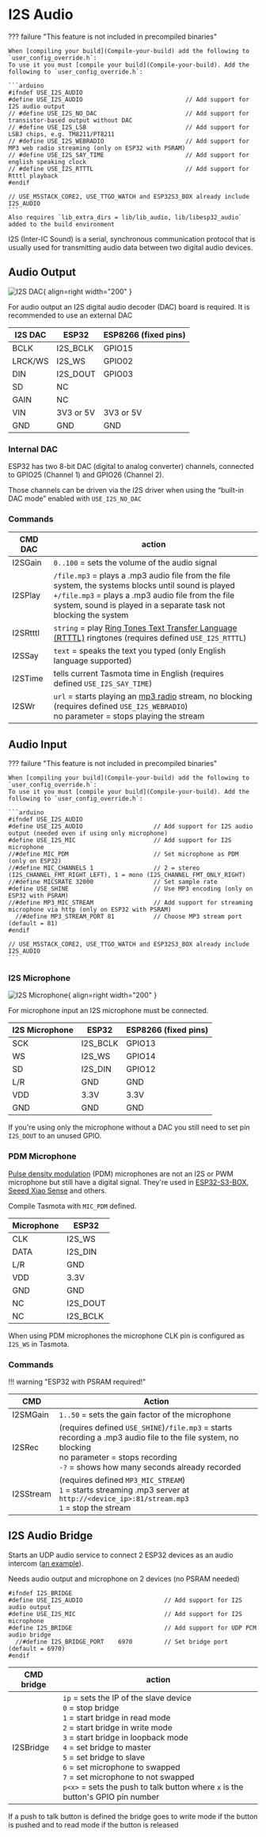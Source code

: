# I2S Audio

??? failure "This feature is not included in precompiled binaries"  

    When [compiling your build](Compile-your-build) add the following to `user_config_override.h`:
    To use it you must [compile your build](Compile-your-build). Add the following to `user_config_override.h`:

    ```arduino
    #ifndef USE_I2S_AUDIO
    #define USE_I2S_AUDIO                             // Add support for I2S audio output
    // #define USE_I2S_NO_DAC                         // Add support for transistor-based output without DAC
    // #define USE_I2S_LSB                            // Add support for LSBJ chips, e.g. TM8211/PT8211
    // #define USE_I2S_WEBRADIO                       // Add support for MP3 web radio streaming (only on ESP32 with PSRAM)
    // #define USE_I2S_SAY_TIME                       // Add support for english speaking clock
    // #define USE_I2S_RTTTL                          // Add support for Rtttl playback
    #endif

    // USE_M5STACK_CORE2, USE_TTGO_WATCH and ESP32S3_BOX already include I2S_AUDIO
    ```
    Also requires `lib_extra_dirs = lib/lib_audio, lib/libesp32_audio` added to the build environment


I2S (Inter-IC Sound) is a serial, synchronous communication protocol that is usually used for transmitting audio data between two digital audio devices.

## Audio Output

![I2S DAC](_media/peripherals/i2s_dac.png){ align=right width="200" }

For audio output an I2S digital audio decoder (DAC) board is required. It is recommended to use an external DAC

|I2S DAC | ESP32 | ESP8266 (fixed pins) |
| --- | --- | --- |
|BCLK|I2S_BCLK| GPIO15
|LRCK/WS|I2S_WS| GPIO02
|DIN|I2S_DOUT| GPIO03
| SD | NC | 
| GAIN | NC |
| VIN | 3V3 or 5V | 3V3 or 5V |
| GND | GND | GND |

### Internal DAC

ESP32 has two 8-bit DAC (digital to analog converter) channels, connected to GPIO25 (Channel 1) and GPIO26 (Channel 2).

Those channels can be driven via the I2S driver when using the “built-in DAC mode” enabled with `USE_I2S_NO_DAC`

### Commands

|CMD DAC|action|
|---|---|
|I2SGain | `0..100` = sets the volume of the audio signal |
|I2SPlay | `/file.mp3` = plays a .mp3 audio file from the file system, the systems blocks until sound is played<BR>`+/file.mp3` = plays a .mp3 audio file from the file system, sound is played in a separate task not blocking the system|
|I2SRtttl| `string` = play [Ring Tones Text Transfer Language (RTTTL)](https://www.mobilefish.com/tutorials/rtttl/rtttl_quickguide_specification.html) ringtones (requires defined `USE_I2S_RTTTL`) |
|I2SSay  | `text` = speaks the text you typed (only English language supported)|
|I2STime | tells current Tasmota time in English (requires defined `USE_I2S_SAY_TIME`)|
|I2SWr   | `url` = starts playing an [mp3 radio](http://fmstream.org/) stream, no blocking (requires defined `USE_I2S_WEBRADIO`)<BR>no parameter = stops playing the stream|

## Audio Input

??? failure "This feature is not included in precompiled binaries"  

    When [compiling your build](Compile-your-build) add the following to `user_config_override.h`:
    To use it you must [compile your build](Compile-your-build). Add the following to `user_config_override.h`:

    ```arduino
    #ifndef USE_I2S_AUDIO
    #define USE_I2S_AUDIO                    // Add support for I2S audio output (needed even if using only microphone)
    #define USE_I2S_MIC                      // Add support for I2S microphone
    //#define MIC_PDM                        // Set microphone as PDM (only on ESP32)
    //#define MIC_CHANNELS 1                 // 2 = stereo (I2S_CHANNEL_FMT_RIGHT_LEFT), 1 = mono (I2S_CHANNEL_FMT_ONLY_RIGHT)
    //#define MICSRATE 32000                 // Set sample rate
    #define USE_SHINE                        // Use MP3 encoding (only on ESP32 with PSRAM)
    //#define MP3_MIC_STREAM                 // Add support for streaming microphone via http (only on ESP32 with PSRAM)
      //#define MP3_STREAM_PORT 81           // Choose MP3 stream port (default = 81)
    #endif

    // USE_M5STACK_CORE2, USE_TTGO_WATCH and ESP32S3_BOX already include I2S_AUDIO
    ```

### I2S Microphone

![I2S Microphone](_media/peripherals/i2s_microphone.png){ align=right width="200" }

For microphone input an I2S microphone must be connected.

| I2S Microphone | ESP32 | ESP8266 (fixed pins) |
| --- | --- | --- |
| SCK | I2S_BCLK | GPIO13 |
| WS | I2S_WS | GPIO14 |
| SD | I2S_DIN | GPIO12 |
| L/R | GND | GND |
| VDD | 3.3V | 3.3V |
| GND | GND | GND |

If you're using only the microphone without a DAC you still need to set pin `I2S_DOUT` to an unused GPIO.

### PDM Microphone

[Pulse density modulation](https://en.wikipedia.org/wiki/Pulse-density_modulation) (PDM) microphones are not an I2S or PWM microphone but still have a digital signal. They're used in [ESP32-S3-BOX](https://templates.blakadder.com/espressif_ESP32-S3-BOX.html), [Seeed Xiao Sense](https://templates.blakadder.com/seeedstudio_XIAO_ESP32S3_SENSE.html) and others.

Compile Tasmota with `MIC_PDM` defined.

| Microphone | ESP32 |
| --- | --- | 
| CLK | I2S_WS | 
| DATA | I2S_DIN | 
| L/R | GND | 
| VDD | 3.3V |
| GND | GND | 
| NC | I2S_DOUT |
| NC | I2S_BCLK | 

When using PDM microphones the microphone CLK pin is configured as `I2S_WS` in Tasmota.

### Commands

!!! warning "ESP32 with PSRAM required!"

| CMD | Action |
| --- | --- |
| I2SMGain | `1..50` = sets the gain factor of the microphone |
| I2SRec | (requires defined `USE_SHINE`)`/file.mp3` = starts recording a .mp3 audio file to the file system, no blocking<BR> no parameter = stops recording<BR>`-?` = shows how many seconds already recorded |
| I2SStream |(requires defined `MP3_MIC_STREAM`)<BR>`1` = starts streaming .mp3 server at `http://<device_ip>:81/stream.mp3`<BR> `1` = stop the stream |

## I2S Audio Bridge

Starts an UDP audio service to connect 2 ESP32 devices as an audio intercom ([an example](https://github.com/arendst/Tasmota/discussions/16226)). 

Needs audio output and microphone on 2 devices (no PSRAM needed)  

```arduino
#ifndef I2S_BRIDGE
#define USE_I2S_AUDIO                       // Add support for I2S audio output
#define USE_I2S_MIC                         // Add support for I2S microphone
#define I2S_BRIDGE                          // Add support for UDP PCM audio bridge
  //#define I2S_BRIDGE_PORT    6970         // Set bridge port (default = 6970)
#endif
```

|CMD bridge|action|
|---|---|
| I2SBridge | `ip` = sets the IP of the slave device<BR>`0` = stop bridge<BR>`1` = start bridge in read mode<BR>`2` = start bridge in write mode<BR>`3` = start bridge in loopback mode<BR>`4` = set bridge to master<br>`5` = set bridge to slave<br>`6` = set microphone to swapped<BR>`7` = set microphone to not swapped<BR>`p<x>` = sets the push to talk button where `x` is the button's GPIO pin number|

If a push to talk button is defined the bridge goes to write mode if the button is pushed and to read mode if the button is released  
